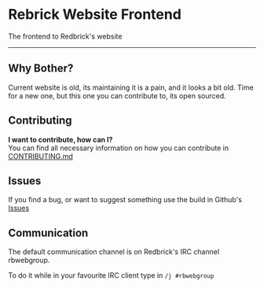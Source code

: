 # Rebrick Website Frontend #
The frontend to Redbrick's website

---

## Why Bother? ##
Current website is old, its maintaining it is a pain, and it looks a bit old.
Time for a new one, but this one you can contribute to, its open sourced.

## Contributing ##
__I want to contribute, how can I?__  
You can find all necessary information on how you can contribute in
[CONTRIBUTING.md](https://github.com/redbrick/website-frontend/blob/master/CONTRIBUTING.md)

## Issues ##
If you find a bug, or want to suggest something use the build in Github's [Issues](https://github.com/redbrick/website-frontend/issues)

## Communication ##
The default communication channel is on Redbrick's IRC channel rbwebgroup.

To do it while in your favourite IRC client type in 
`/j #rbwebgroup`

